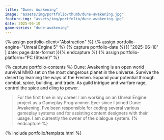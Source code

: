 ```yaml
---
title: "Dune: Awakening"
image: "assets/img/portfolio/thumb/dune-awakening.jpg"
feature-img: "assets/img/portfolio/dune-awakening.jpg"
date: 2025-06-10
game-series: "dune-awakening"
---
```


{% assign portfolio-client="Abstraction" %}
{% assign portfolio-engine="Unreal Engine 5" %}
{% capture portfolio-date %}{{ "2025-06-10" | date: page.date-format }}{% endcapture %}
{% assign portfolio-platform="PC (Steam)" %}

{% capture portfolio-contents %}
Dune: Awakening is an open world survival MMO set on the most dangerous planet in the universe.
Survive the desert by learning the ways of the Fremen. Expand your potential through combat, spice, building, and trade.
As guild intrigue and warfare rage, control the spice and cling to power.

> For the first time in my career I am working on an Unreal Engine project as a Gameplay Programmer.
> Ever since I joined Dune: Awakening, I've been responsible for coding several various gameplay systems
> and for assisting content designers with their usage. I am currently the owner of the dialogue system.
{% endcapture %}

{% include portfolio/template.html %}
